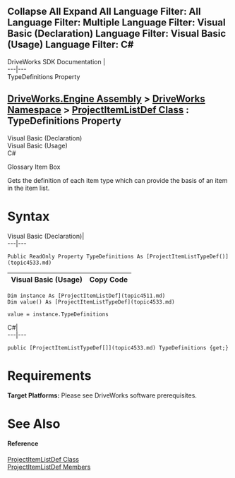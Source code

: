        

 Collapse All Expand All  Language Filter: All  Language Filter: Multiple  Language Filter: Visual Basic (Declaration) Language Filter: Visual Basic (Usage) Language Filter: C#  
---  
DriveWorks SDK Documentation  |   
---|---  
TypeDefinitions Property   
  
[DriveWorks.Engine Assembly](topic2156.md) > [DriveWorks Namespace](topic2159.md) > [ProjectItemListDef Class](topic4511.md) : TypeDefinitions Property  
---  
  
Visual Basic (Declaration)    
Visual Basic (Usage)    
C# 

Glossary Item Box

Gets the definition of each item type which can provide the basis of an item in the item list. 

# Syntax

Visual Basic (Declaration)|   
---|---  
      
    
    Public ReadOnly Property TypeDefinitions As [ProjectItemListTypeDef()](topic4533.md)  
  
Visual Basic (Usage)| Copy Code  
---|---  
      
    
    Dim instance As [ProjectItemListDef](topic4511.md)
    Dim value() As [ProjectItemListTypeDef](topic4533.md)
     
    value = instance.TypeDefinitions  
  
C#|   
---|---  
      
    
    public [ProjectItemListTypeDef[]](topic4533.md) TypeDefinitions {get;}  
  
# Requirements

**Target Platforms:** Please see DriveWorks software prerequisites.

# See Also

#### Reference

[ProjectItemListDef Class](topic4511.md)   
[ProjectItemListDef Members](topic4512.md)


